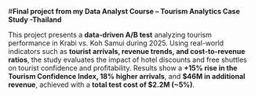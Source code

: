 #**Final project from my Data Analyst Course – Tourism Analytics Case Study -Thailand**

This project presents a **data-driven A/B test** analyzing tourism performance in Krabi vs. Koh Samui during 2025.
Using real-world indicators such as **tourist arrivals, revenue trends, and cost-to-revenue ratios**, the study evaluates the impact of hotel discounts and free shuttles on tourist confidence and profitability.
Results show a **+15% rise in the Tourism Confidence Index, 18% higher arrivals**, and **$46M in additional revenue**, achieved with a **total test cost of $2.2M (~5%)**.
